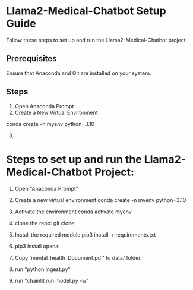 # Llama2-Medical-Chatbot Setup Guide

Follow these steps to set up and run the Llama2-Medical-Chatbot project.


## Prerequisites
Ensure that Anaconda and Git are installed on your system.

## Steps
1. Open Anaconda Prompt
2. Create a New Virtual Environment

conda create -n myenv python=3.10


3. 








# Steps to set up and run the Llama2-Medical-Chatbot Project:

1. Open "Anaconda Prompt"

2. Create a new virtual environment
   conda create -n myenv python=3.10

3. Activate the environment
   conda activate myenv

4. clone the repo:
   git clone <the repo>

5. Install the required module
   pip3 install -r requirements.txt

6. pip3 install openai

7. Copy 'mental_health_Document.pdf' to data/ folder.

8. run "python ingest.py"

9. run "chainlit run model.py -w"
